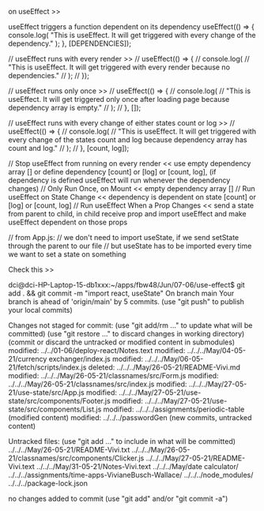 on useEffect >>

useEffect triggers a function dependent on its dependency
useEffect(() => {
console.log(
"This is useEffect. It will get triggered with every change of the dependency."
);
}, [DEPENDENCIES]);

// useEffect runs with every render >>
// useEffect(() => {
// console.log(
// "This is useEffect. It will get triggered with every render because no dependencies."
// );
// });

// useEffect runs only once >>
// useEffect(() => {
// console.log(
// "This is useEffect. It will get triggered only once after loading page because dependency array is empty."
// );
// }, []);

// useEffect runs with every change of either states count or log >>
// useEffect(() => {
// console.log(
// "This is useEffect. It will get triggered with every change of the states count and log because dependency array has count and log."
// );
// }, [count, log]);

// Stop useEffect from running on every render << use empty dependency array [] or define dependency [count] or [log] or [count, log], (if dependency is defined useEffect will run whenever the dependency changes)
// Only Run Once, on Mount << empty dependency array []
// Run useEffect on State Change << dependency is dependent on state [count] or [log] or [count, log]
// Run useEffect When a Prop Changes << send a state from parent to child, in child receive prop and import useEffect and make useEffect dependent on those props

// from App.js:
// we don't need to import useState, if we send setState through the parent to our file
// but useState has to be imported every time we want to set a state on something

Check this >>

dci@dci-HP-Laptop-15-db1xxx:~/apps/fbw48/Jun/07-06/use-effect$ git add . && git commit -m "import react, useState"
On branch main
Your branch is ahead of 'origin/main' by 5 commits.
(use "git push" to publish your local commits)

Changes not staged for commit:
(use "git add/rm <file>..." to update what will be committed)
(use "git restore <file>..." to discard changes in working directory)
(commit or discard the untracked or modified content in submodules)
modified: ../../01-06/deploy-react/Notes.text
modified: ../../../May/04-05-21/currency exchanger/index.js
modified: ../../../May/06-05-21/fetch/scripts/index.js
deleted: ../../../May/26-05-21/README-Vivi.md
modified: ../../../May/26-05-21/classnames/src/Form.js
modified: ../../../May/26-05-21/classnames/src/index.js
modified: ../../../May/27-05-21/use-state/src/App.js
modified: ../../../May/27-05-21/use-state/src/components/Footer.js
modified: ../../../May/27-05-21/use-state/src/components/List.js
modified: ../../../assignments/periodic-table (modified content)
modified: ../../../passwordGen (new commits, untracked content)

Untracked files:
(use "git add <file>..." to include in what will be committed)
../../../May/26-05-21/README-Vivi.txt
../../../May/26-05-21/classnames/src/components/Clicker.js
../../../May/27-05-21/README-Vivi.text
../../../May/31-05-21/Notes-Vivi.text
../../../May/date calculator/
../../../assignments/time-apps-VivianeBusch-Wallace/
../../../node_modules/
../../../package-lock.json

no changes added to commit (use "git add" and/or "git commit -a")
